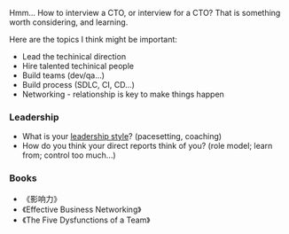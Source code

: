 Hmm...
How to interview a CTO, or interview for a CTO? That is something worth considering, and learning.

Here are the topics I think might be important:
* Lead the techinical direction
* Hire talented techinical people
* Build teams (dev/qa...)
* Build process (SDLC, CI, CD...)
* Networking - relationship is key to make things happen

### Leadership
* What is your [leadership style](http://ww2.sinaimg.cn/mw1024/6275ea6agw1f5rxjasf8qj20jg0d2jw5.jpg)? (pacesetting, coaching)
* How do you think your direct reports think of you? (role model; learn from; control too much...)

### Books
* 《影响力》
* 《Effective Business Networking》
* 《The Five Dysfunctions of a Team》
